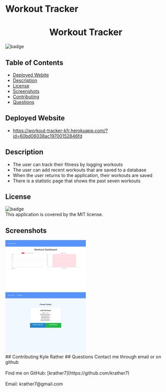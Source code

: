 # Workout Tracker

<h1 align="center">Workout Tracker</h1>
  
![badge](https://img.shields.io/badge/license-MIT-brightgreen)<br />
## Table of Contents
- [Deployed Webite](#deployed)
- [Description](#description)
- [License](#license)
- [Screenshots](#screenshots)
- [Contributing](#contributing)
- [Questions](#questions)
## Deployed Website
- https://workout-tracker-kfr.herokuapp.com/?id=60bd06038ac19700152846fd
## Description
- The user can track their fitness by logging workouts
- The user can add recent workouts that are saved to a database
- When the user returns to the application, their workouts are saved
- There is a statistic page that shows the past seven workouts
## License
![badge](https://img.shields.io/badge/license-MIT-brightgreen)
<br />
This application is covered by the MIT license. 
## Screenshots
<img src = "https://github.com/krather7/Workout-Tracker/blob/main/assets/screenshot-1.png" width = 50% height = 50%>
<img src = "https://github.com/krather7/Workout-Tracker/blob/main/assets/screenshot-2.png" width = 50% height = 50%>
<br />
## Contributing
Kyle Rather
## Questions
Contact me through email or on github<br />
<br />
Find me on GitHub: [krather7](https://github.com/krather7)<br />
<br />
Email: krather7@gmail.com<br /><br />


